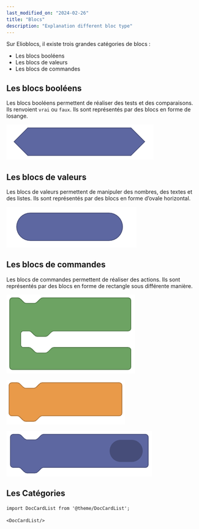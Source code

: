```yaml
---
last_modified_on: "2024-02-26"
title: "Blocs"
description: "Explanation different bloc type"
---
```


Sur Elioblocs, il existe trois grandes catégories de blocs :
- Les blocs booléens
- Les blocs de valeurs
- Les blocs de commandes

## Les blocs booléens

Les blocs booléens permettent de réaliser des tests et des comparaisons. Ils renvoient `vrai` ou `faux`.
Ils sont représentés par des blocs en forme de losange.

![Blocs booléens](../../../static/img/elioblocs/blocs/blocs-type/boolean.jpg)

## Les blocs de valeurs

Les blocs de valeurs permettent de manipuler des nombres, des textes et des listes.
Ils sont représentés par des blocs en forme d’ovale horizontal.

![Blocs de valeurs](../../../static/img/elioblocs/blocs/blocs-type/value.jpg)

## Les blocs de commandes

Les blocs de commandes permettent de réaliser des actions. Ils sont représentés par des blocs en forme de rectangle sous différente manière.

![Blocs de commandes](../../../static/img/elioblocs/blocs/blocs-type/action.jpg)

![Blocs de commandes 2](../../../static/img/elioblocs/blocs/blocs-type/action-2.jpg)

![Blocs de commandes 3](../../../static/img/elioblocs/blocs/blocs-type/action-3.jpg)

## Les Catégories


```mdx-code-block
import DocCardList from '@theme/DocCardList';

<DocCardList/>
```
